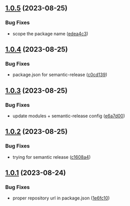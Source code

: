 ## [1.0.5](https://github.com/spaceagetv/electron-file-download/compare/v1.0.4...v1.0.5) (2023-08-25)


### Bug Fixes

* scope the package name ([edea4c3](https://github.com/spaceagetv/electron-file-download/commit/edea4c3e557e5fa36ec56c14aae6897757ef5c28))

## [1.0.4](https://github.com/spaceagetv/electron-file-download/compare/v1.0.3...v1.0.4) (2023-08-25)


### Bug Fixes

* package.json for semantic-release ([c0cd139](https://github.com/spaceagetv/electron-file-download/commit/c0cd1393ac31b74e07817cd4e88ad3d1c5c888a2))

## [1.0.3](https://github.com/spaceagetv/electron-file-download/compare/v1.0.2...v1.0.3) (2023-08-25)


### Bug Fixes

* update modules + semantic-release config ([e6a7d00](https://github.com/spaceagetv/electron-file-download/commit/e6a7d00c4fc560151b18f5bc35cb9e89705d6a2d))

## [1.0.2](https://github.com/spaceagetv/electron-file-download/compare/v1.0.1...v1.0.2) (2023-08-25)


### Bug Fixes

* trying for semantic release ([c1608a4](https://github.com/spaceagetv/electron-file-download/commit/c1608a4ff72761b76ab80fc8a6b714e300540136))

## [1.0.1](https://github.com/spaceagetv/electron-file-download/compare/v1.0.0...v1.0.1) (2023-08-24)


### Bug Fixes

* proper repository url in package.json ([1e6fc10](https://github.com/spaceagetv/electron-file-download/commit/1e6fc10a0d803b04e1fd68a35b546aadbbd49a70))
